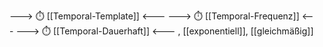---> ⏱️ [[Temporal-Template]] <---
---> ⏱️ [[Temporal-Frequenz]] <---
---> ⏱️ [[Temporal-Dauerhaft]] <---
, [[exponentiell]], [[gleichmäßig]]